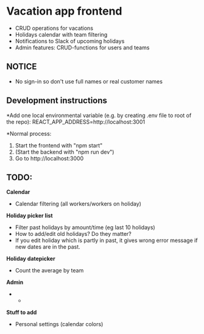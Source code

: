 # Vacation app frontend

* CRUD operations for vacations
* Holidays calendar with team filtering
* Notifications to Slack of upcoming holidays
* Admin features: CRUD-functions for users and teams

## NOTICE
* No sign-in so don't use full names or real customer names

## Development instructions
*Add one local environmental variable (e.g. by creating .env file to root of the repo): REACT_APP_ADDRESS=http://localhost:3001

*Normal process:
1. Start the frontend with "npm start"
2. (Start the backend with "npm run dev")
3. Go to http://localhost:3000

## TODO:
**Calendar**

* Calendar filtering (all workers/workers on holiday)

**Holiday picker list**

* Filter past holidays by amount/time (eg last 10 holidays)
* How to add/edit old holidays? Do they matter?
* If you edit holiday which is partly in past, it gives wrong error message if new dates are in the past.

**Holiday datepicker**

* Count the average by team

**Admin**

* -

**Stuff to add**

* Personal settings (calendar colors)

